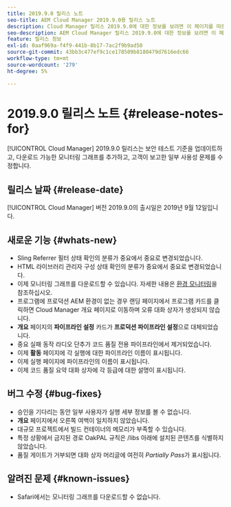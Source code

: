 ```yaml
---
title: 2019.9.0 릴리스 노트
seo-title: AEM Cloud Manager 2019.9.0용 릴리스 노트
description: Cloud Manager 릴리스 2019.9.0에 대한 정보를 보려면 이 페이지를 따르십시오.
seo-description: AEM Cloud Manager 릴리스 2019.9.0에 대한 정보를 보려면 이 페이지를 따르십시오.
feature: 릴리스 정보
exl-id: 0aaf969a-f4f9-441b-8b17-7ac2f9b9ad50
source-git-commit: 43bb3c477ef9c1ce178509b8180479d7616edc66
workflow-type: tm+mt
source-wordcount: '279'
ht-degree: 5%

---
```


# 2019.9.0 릴리스 노트 {#release-notes-for}

[!UICONTROL Cloud Manager] 2019.9.0 릴리스는 보안 테스트 기준을 업데이트하고, 다운로드 가능한 모니터링 그래프를 추가하고, 고객이 보고한 일부 사용성 문제를 수정합니다.

## 릴리스 날짜 {#release-date}

[!UICONTROL Cloud Manager] 버전 2019.9.0의 출시일은 2019년 9월 12일입니다.

## 새로운 기능 {#whats-new}

* Sling Referrer 필터 상태 확인의 분류가 중요에서 중요로 변경되었습니다.
* HTML 라이브러리 관리자 구성 상태 확인의 분류가 중요에서 중요로 변경되었습니다.
* 이제 모니터링 그래프를 다운로드할 수 있습니다. 자세한 내용은 [환경 모니터링](monitor-your-environments.md)을 참조하십시오.
* 프로그램에 프로덕션 AEM 환경이 없는 경우 랜딩 페이지에서 프로그램 카드를 클릭하면 Cloud Manager 개요 페이지로 이동하며 오류 대화 상자가 생성되지 않습니다.
* **개요** 페이지의 **파이프라인 설정** 카드가 **프로덕션 파이프라인 설정**&#x200B;으로 대체되었습니다.
* 중요 실패 동작 라디오 단추가 코드 품질 전용 파이프라인에서 제거되었습니다.
* 이제 **활동** 페이지에 각 실행에 대한 파이프라인 이름이 표시됩니다.
* 이제 실행 페이지에 파이프라인의 이름이 표시됩니다.
* 이제 코드 품질 요약 대화 상자에 각 등급에 대한 설명이 표시됩니다.

## 버그 수정 {#bug-fixes}

* 승인을 기다리는 동안 일부 사용자가 실행 세부 정보를 볼 수 없습니다.
* **개요** 페이지에서 오른쪽 여백이 일치하지 않았습니다.
* 대규모 프로젝트에서 빌드 컨테이너의 메모리가 부족할 수 있습니다.
* 특정 상황에서 금지된 경로 OakPAL 규칙은 /libs 아래에 설치된 콘텐츠를 식별하지 않았습니다.
* 품질 게이트가 거부되면 대화 상자 머리글에 여전히 *Partially Pass*&#x200B;가 표시됩니다.

## 알려진 문제 {#known-issues}

* Safari에서는 모니터링 그래프를 다운로드할 수 없습니다.
